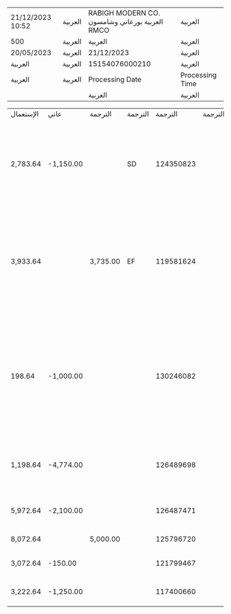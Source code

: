 #

<table><tr><td>21/12/2023 10:52</td><td>العربية</td><td>RABIGH MODERN CO. 
العربية بورعاني وشامسون
RMCO</td><td>العربية</td></tr><tr><td>500</td><td>العربية</td><td>العربية</td><td>العربية</td></tr><tr><td>20/05/2023</td><td>العربية</td><td>21/12/2023</td><td>العربية</td></tr><tr><td>العربية</td><td>العربية</td><td>15154076000210</td><td>العربية</td></tr><tr><td>العربية</td><td>العربية</td><td>Processing Date</td><td>Processing Time</td></tr><tr><td></td><td></td><td>العربية</td><td>العربية</td></tr></table>

<table><tr><td>الإستعمال</td><td>عاني</td><td>الترجمة</td><td>الترجمة</td><td>الترجمة</td><td>الترجمة</td><td>الترجمة</td><td>الترجمة</td></tr><tr><td>2,783.64</td><td>-1,150.00</td><td></td><td>SD</td><td>124350823</td><td></td><td>-085 alaaa aalaaa alaaa alaaa alaaa alaaa alaaa alaaa alaaa alaaa alaaa alaaa alaaa alaaa alaaa alaaa alaaa alaaa alaaa alaaa alaaa alaaa alaaa alaaa alaaa alaaa alaaa alaaa alaaa alaaa alaaa alaaa alaaa alaaa alaaa alaaa</td><td>20/12/2023</td></tr><tr><td>3,933.64</td><td></td><td>3,735.00</td><td>EF</td><td>119581624</td><td></td><td>CR 4602002158-WASEL bbl giala alaa alaa alaa alaa alaa alaa alaa alaa alaa alaa alaa alaa alaa alaa alaa alaa alaa alaa alaa alaa alaa alaa alaa alaa alaa alaa alaa alaa alaa alaa alaa alaa alaa alaa alaa alaa alaa alaa alaa alaa alaa alaa alaa alaa alaa alaa alaa alaa alaa alaa alAA</td><td>20/12/2023</td></tr><tr><td>198.64</td><td>-1,000.00</td><td></td><td></td><td>130246082</td><td></td><td>الإستعمال علیان ملايرم الحرفية الحرفية الحرفية الحرفية الحرفية الحرفية الحرفية الحرفية الحرفية الحرفية الحرفية الحرفية الحرفية الحرفية الحرفية الحرفية الحرفية الحرفية الحرفية الحرفية الحرفية الحرفية الحرفية الحرفية الحرفية الحرفية الحرفية الحرفية الحرفية الحرفية الحرفية الحرفية الحرفية الحرفية EXTN980233544PXD</td><td>19/12/2023</td></tr><tr><td>1,198.64</td><td>-4,774.00</td><td></td><td></td><td>126489698</td><td></td><td>الإستعمال علیان ملايرم الحرفية الحرفية الحرفية الحرفية الحرفية الحرفية الحرفية الحرفية الحرفية الحرفية الحرفية EXTN980233544PXD</td><td>19/12/2023</td></tr><tr><td>5,972.64</td><td>-2,100.00</td><td></td><td></td><td>126487471</td><td></td><td>الإستعمال علیان ملايرم الحرفية الحرفية الحرفية الحرفية الحرفية EXTN980233544PXD</td><td>19/12/2023</td></tr><tr><td>8,072.64</td><td></td><td>5,000.00</td><td></td><td>125796720</td><td></td><td>DEP ID-4602002158 15113247000108</td><td>19/12/2023</td></tr><tr><td>3,072.64</td><td>-150.00</td><td></td><td></td><td>121799467</td><td></td><td>الإستعمال علیان ملايرم الح Griffر الح Griffر EXTN980233544006200</td><td>19/12/2023</td></tr><tr><td>3,222.64</td><td>-1,250.00</td><td></td><td></td><td>117400660</td><td></td><td>الإستعمال علیان ملايرم الح Griffر EXTN980233544006200</td><td>19/12/2023</td></tr></table>
